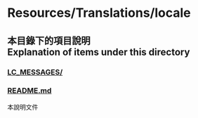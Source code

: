 # Resources/Translations/locale

## 本目錄下的項目說明<br />Explanation of items under this directory
### [LC_MESSAGES/](LC_MESSAGES/)

### [README.md](README.md)
本說明文件
